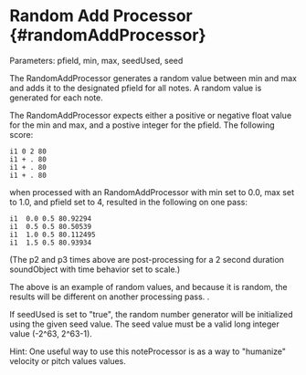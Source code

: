 Random Add Processor {#randomAddProcessor}
====================

Parameters: pfield, min, max, seedUsed, seed

The RandomAddProcessor generates a random value between min and max and
adds it to the designated pfield for all notes. A random value is
generated for each note.

The RandomAddProcessor expects either a positive or negative float value
for the min and max, and a postive integer for the pfield. The following
score:

    i1 0 2 80
    i1 + . 80
    i1 + . 80
    i1 + . 80

when processed with an RandomAddProcessor with min set to 0.0, max set
to 1.0, and pfield set to 4, resulted in the following on one pass:

    i1  0.0 0.5 80.92294
    i1  0.5 0.5 80.50539
    i1  1.0 0.5 80.112495
    i1  1.5 0.5 80.93934

(The p2 and p3 times above are post-processing for a 2 second duration
soundObject with time behavior set to scale.)

The above is an example of random values, and because it is random, the
results will be different on another processing pass. .

If seedUsed is set to "true", the random number generator will be
initialized using the given seed value. The seed value must be a valid
long integer value (-2\^63, 2\^63-1).

Hint: One useful way to use this noteProcessor is as a way to
"humanize" velocity or pitch values values.
